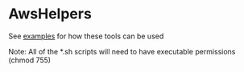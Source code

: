 # AwsHelpers

See [examples](./examples_20231005.txt) for how these tools can be used

Note: All of the *.sh scripts will need to have executable permissions (chmod 755)
